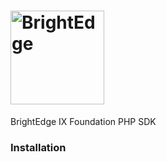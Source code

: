 # <img src="https://www.brightedge.com/sites/all/themes/custom/brightedge_theme/logo_white.svg" height=150 alt="BrightEdge" />

BrightEdge IX Foundation PHP SDK

### Installation

[CHANGELOG]: ./CHANGELOG.md
